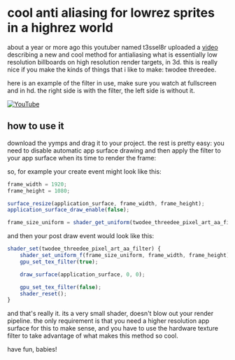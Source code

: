 # cool anti aliasing for lowrez sprites in a highrez world

about a year or more ago this youtuber named t3ssel8r uploaded a [video](https://www.youtube.com/watch?v=d6tp43wZqps) describing a new and cool method for antialiasing what is essentially low resolution billboards on high resolution render targets, in 3d. this is really nice if you make the kinds of things that i like to make: twodee threedee.

here is an example of the filter in use, make sure you watch at fullscreen and in hd. the right side is with the filter, the left side is without it.

[![YouTube](http://i.ytimg.com/vi/fylwX6hnKDk/hqdefault.jpg)](https://www.youtube.com/watch?v=fylwX6hnKDk)

## how to use it

download the yymps and drag it to your project. the rest is pretty easy: you need to disable automatic app surface drawing and then apply the filter to your app surface when its time to render the frame:

so, for example your create event might look like this:
```js
frame_width = 1920;
frame_height = 1080;

surface_resize(application_surface, frame_width, frame_height);
application_surface_draw_enable(false);

frame_size_uniform = shader_get_uniform(twodee_threedee_pixel_art_aa_filter, "frame_size");
```
and then your post draw event would look like this:
```js
shader_set(twodee_threedee_pixel_art_aa_filter) {
    shader_set_uniform_f(frame_size_uniform, frame_width, frame_height);
    gpu_set_tex_filter(true);

    draw_surface(application_surface, 0, 0);

    gpu_set_tex_filter(false);
    shader_reset();
}
```

and that's really it. its a very small shader, doesn't blow out your render pipeline. the only requirement is that you need a higher resolution app surface for this to make sense, and you have to use the hardware texture filter to take advantage of what makes this method so cool.

have fun, babies!

